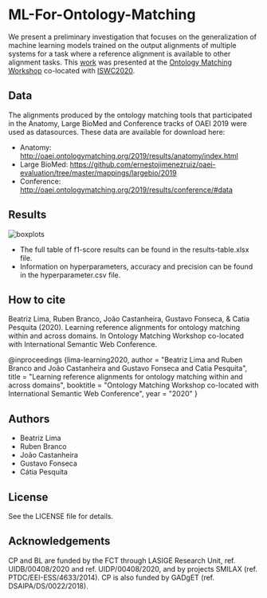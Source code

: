 # ML-For-Ontology-Matching

We present a preliminary investigation that focuses on the generalization of machine learning models trained on the output alignments of multiple systems for a task where a reference alignment is available to other alignment tasks.
This [work](http://www.di.fc.ul.pt/~catiapesquita/papers/lima-ref-alignments-om2020.pdf) was presented at the [Ontology Matching Workshop](http://om2020.ontologymatching.org/) co-located with [ISWC2020](http://iswc2020.semanticweb.org/).


## Data
The alignments produced by the ontology matching tools that participated in the Anatomy, Large BioMed and Conference tracks of OAEI 2019 were used as datasources.
These data are available for download here:
 - Anatomy: http://oaei.ontologymatching.org/2019/results/anatomy/index.html
 - Large BioMed: https://github.com/ernestojimenezruiz/oaei-evaluation/tree/master/mappings/largebio/2019
 - Conference: http://oaei.ontologymatching.org/2019/results/conference/#data
 
## Results
![boxplots](https://user-images.githubusercontent.com/43668147/89839601-08435900-db66-11ea-98a1-6ecd04adb34b.png)

 - The full table of f1-score results can be found in the results-table.xlsx file.
 - Information on hyperparameters, accuracy and precision can be found in the hyperparameter.csv file.
 
 ## How to cite
 
Beatriz Lima, Ruben Branco, João Castanheira, Gustavo Fonseca, & Catia Pesquita (2020). Learning reference alignments for ontology matching within and across domains. In Ontology Matching Workshop co-located with International Semantic Web Conference.
 
@inproceedings {lima-learning2020,
    author    = "Beatriz Lima and Ruben Branco and João Castanheira and Gustavo Fonseca and Catia Pesquita",
    title     = "Learning reference alignments for ontology matching within and across domains",
    booktitle = "Ontology Matching Workshop co-located with International Semantic Web Conference",
    year      = "2020"
}


## Authors
- Beatriz Lima
- Ruben Branco
- João Castanheira
- Gustavo Fonseca
- Cátia Pesquita

## License
See the LICENSE file for details.

## Acknowledgements
CP and BL are funded by the FCT through LASIGE Research Unit, ref. UIDB/00408/2020 and ref. UIDP/00408/2020, and by projects SMILAX (ref. PTDC/EEI-ESS/4633/2014). CP is also funded by GADgET (ref. DSAIPA/DS/0022/2018).

